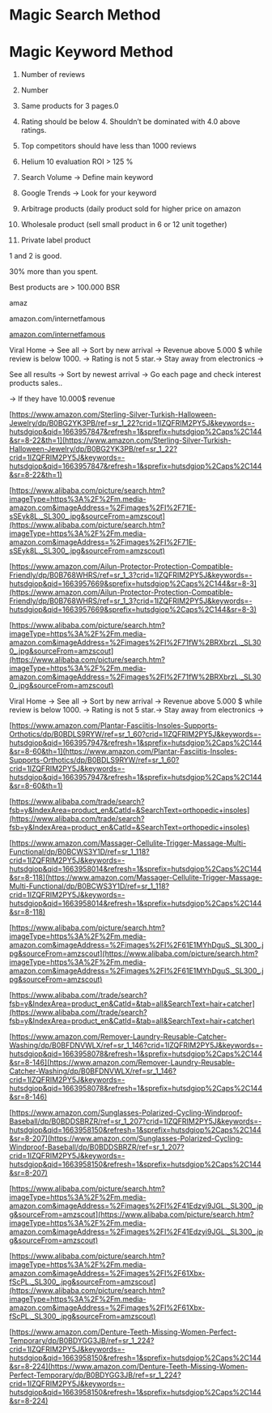 # Magic Search Method

  

  

  

  

  

  

# Magic Keyword Method

  

  

  

  

1. Number of reviews
2. Number

  

1. Same products for 3 pages.0
2. Rating should be below 4. Shouldn’t be dominated with 4.0 above ratings.
3. Top competitors should have less than 1000 reviews
4. Helium 10 evaluation ROI > 125 %
5. Search Volume → Define main keyword
6. Google Trends → Look for your keyword

  

  

1. Arbitrage products (daily product sold for higher price on amazon
2. Wholesale product (sell small product in 6 or 12 unit together)
3. Private label product

1 and 2 is good.

  

30% more than you spent.

  

Best products are > 100.000 BSR

  

  

  

amaz

  

  

amazon.com/internetfamous

  

  

[amazon.com/internetfamous](http://amazon.com/internetfamous)

  

Viral Home → See all → Sort by new arrival → Revenue above 5.000 $ while review is below 1000. → Rating is not 5 star.→ Stay away from electronics →

See all results → Sort by newest arrival → Go each page and check interest products sales..

→ If they have 10.000$ revenue

  

[https://www.amazon.com/Sterling-Silver-Turkish-Halloween-Jewelry/dp/B0BG2YK3PB/ref=sr_1_22?crid=1IZQFRIM2PY5J&keywords=-hutsdgiop&qid=1663957847&refresh=1&sprefix=hutsdgiop%2Caps%2C144&sr=8-22&th=1](https://www.amazon.com/Sterling-Silver-Turkish-Halloween-Jewelry/dp/B0BG2YK3PB/ref=sr_1_22?crid=1IZQFRIM2PY5J&keywords=-hutsdgiop&qid=1663957847&refresh=1&sprefix=hutsdgiop%2Caps%2C144&sr=8-22&th=1)

  

[https://www.alibaba.com/picture/search.htm?imageType=https%3A%2F%2Fm.media-amazon.com&imageAddress=%2Fimages%2FI%2F71E-sSEyk8L._SL300_.jpg&sourceFrom=amzscout](https://www.alibaba.com/picture/search.htm?imageType=https%3A%2F%2Fm.media-amazon.com&imageAddress=%2Fimages%2FI%2F71E-sSEyk8L._SL300_.jpg&sourceFrom=amzscout)

  

[https://www.amazon.com/Ailun-Protector-Protection-Compatible-Friendly/dp/B0B768WHRS/ref=sr_1_3?crid=1IZQFRIM2PY5J&keywords=-hutsdgiop&qid=1663957669&sprefix=hutsdgiop%2Caps%2C144&sr=8-3](https://www.amazon.com/Ailun-Protector-Protection-Compatible-Friendly/dp/B0B768WHRS/ref=sr_1_3?crid=1IZQFRIM2PY5J&keywords=-hutsdgiop&qid=1663957669&sprefix=hutsdgiop%2Caps%2C144&sr=8-3)

  

[https://www.alibaba.com/picture/search.htm?imageType=https%3A%2F%2Fm.media-amazon.com&imageAddress=%2Fimages%2FI%2F71fW%2BRXbrzL._SL300_.jpg&sourceFrom=amzscout](https://www.alibaba.com/picture/search.htm?imageType=https%3A%2F%2Fm.media-amazon.com&imageAddress=%2Fimages%2FI%2F71fW%2BRXbrzL._SL300_.jpg&sourceFrom=amzscout)

Viral Home → See all → Sort by new arrival → Revenue above 5.000 $ while review is below 1000. → Rating is not 5 star.→ Stay away from electronics →

  

[https://www.amazon.com/Plantar-Fasciitis-Insoles-Supports-Orthotics/dp/B0BDLS9RYW/ref=sr_1_60?crid=1IZQFRIM2PY5J&keywords=-hutsdgiop&qid=1663957947&refresh=1&sprefix=hutsdgiop%2Caps%2C144&sr=8-60&th=1](https://www.amazon.com/Plantar-Fasciitis-Insoles-Supports-Orthotics/dp/B0BDLS9RYW/ref=sr_1_60?crid=1IZQFRIM2PY5J&keywords=-hutsdgiop&qid=1663957947&refresh=1&sprefix=hutsdgiop%2Caps%2C144&sr=8-60&th=1)

  

[https://www.alibaba.com/trade/search?fsb=y&IndexArea=product_en&CatId=&SearchText=orthopedic+insoles](https://www.alibaba.com/trade/search?fsb=y&IndexArea=product_en&CatId=&SearchText=orthopedic+insoles)

  

  

[https://www.amazon.com/Massager-Cellulite-Trigger-Massage-Multi-Functional/dp/B0BCWS3Y1D/ref=sr_1_118?crid=1IZQFRIM2PY5J&keywords=-hutsdgiop&qid=1663958014&refresh=1&sprefix=hutsdgiop%2Caps%2C144&sr=8-118](https://www.amazon.com/Massager-Cellulite-Trigger-Massage-Multi-Functional/dp/B0BCWS3Y1D/ref=sr_1_118?crid=1IZQFRIM2PY5J&keywords=-hutsdgiop&qid=1663958014&refresh=1&sprefix=hutsdgiop%2Caps%2C144&sr=8-118)

  

[https://www.alibaba.com/picture/search.htm?imageType=https%3A%2F%2Fm.media-amazon.com&imageAddress=%2Fimages%2FI%2F61E1MYhDguS._SL300_.jpg&sourceFrom=amzscout](https://www.alibaba.com/picture/search.htm?imageType=https%3A%2F%2Fm.media-amazon.com&imageAddress=%2Fimages%2FI%2F61E1MYhDguS._SL300_.jpg&sourceFrom=amzscout)

  

[https://www.alibaba.com//trade/search?fsb=y&IndexArea=product_en&CatId=&tab=all&SearchText=hair+catcher](https://www.alibaba.com//trade/search?fsb=y&IndexArea=product_en&CatId=&tab=all&SearchText=hair+catcher)

  

[https://www.amazon.com/Remover-Laundry-Reusable-Catcher-Washing/dp/B0BFDNVWLX/ref=sr_1_146?crid=1IZQFRIM2PY5J&keywords=-hutsdgiop&qid=1663958078&refresh=1&sprefix=hutsdgiop%2Caps%2C144&sr=8-146](https://www.amazon.com/Remover-Laundry-Reusable-Catcher-Washing/dp/B0BFDNVWLX/ref=sr_1_146?crid=1IZQFRIM2PY5J&keywords=-hutsdgiop&qid=1663958078&refresh=1&sprefix=hutsdgiop%2Caps%2C144&sr=8-146)

  

[https://www.amazon.com/Sunglasses-Polarized-Cycling-Windproof-Baseball/dp/B0BDDSBRZR/ref=sr_1_207?crid=1IZQFRIM2PY5J&keywords=-hutsdgiop&qid=1663958150&refresh=1&sprefix=hutsdgiop%2Caps%2C144&sr=8-207](https://www.amazon.com/Sunglasses-Polarized-Cycling-Windproof-Baseball/dp/B0BDDSBRZR/ref=sr_1_207?crid=1IZQFRIM2PY5J&keywords=-hutsdgiop&qid=1663958150&refresh=1&sprefix=hutsdgiop%2Caps%2C144&sr=8-207)

  

[https://www.alibaba.com/picture/search.htm?imageType=https%3A%2F%2Fm.media-amazon.com&imageAddress=%2Fimages%2FI%2F41Edzyi9JGL._SL300_.jpg&sourceFrom=amzscout](https://www.alibaba.com/picture/search.htm?imageType=https%3A%2F%2Fm.media-amazon.com&imageAddress=%2Fimages%2FI%2F41Edzyi9JGL._SL300_.jpg&sourceFrom=amzscout)

  

  

[https://www.alibaba.com/picture/search.htm?imageType=https%3A%2F%2Fm.media-amazon.com&imageAddress=%2Fimages%2FI%2F61Xbx-fScPL._SL300_.jpg&sourceFrom=amzscout](https://www.alibaba.com/picture/search.htm?imageType=https%3A%2F%2Fm.media-amazon.com&imageAddress=%2Fimages%2FI%2F61Xbx-fScPL._SL300_.jpg&sourceFrom=amzscout)

  

[https://www.amazon.com/Denture-Teeth-Missing-Women-Perfect-Temporary/dp/B0BDYGG3JB/ref=sr_1_224?crid=1IZQFRIM2PY5J&keywords=-hutsdgiop&qid=1663958150&refresh=1&sprefix=hutsdgiop%2Caps%2C144&sr=8-224](https://www.amazon.com/Denture-Teeth-Missing-Women-Perfect-Temporary/dp/B0BDYGG3JB/ref=sr_1_224?crid=1IZQFRIM2PY5J&keywords=-hutsdgiop&qid=1663958150&refresh=1&sprefix=hutsdgiop%2Caps%2C144&sr=8-224)